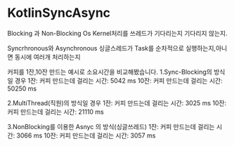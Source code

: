 # KotlinSyncAsync
Blocking 과 Non-Blocking
Os Kernel처리를 쓰레드가 기다리는지 기다리지 않는지.

Syncrhronous와 Asynchronous
싱글스레드가 Task를 순차적으로 실행하는지,아니면 동시에 여러개 처리하는지

커피를 1잔,10잔 만드는 예시로 소요시간을 비교해봤습니다.
1.Sync-Blocking의 방식일 경우
1잔: 커피 만드는데 걸리는 시간: 5042 ms
10잔: 커피 만드는데 걸리는 시간: 50250 ms

2.MultiThread(직원)의 방식일 경우
1잔: 커피 만드는데 걸리는 시간: 3025 ms
10잔: 커피 만드는데 걸리는 시간: 21110 ms

3.NonBlocking를 이용한 Asnyc 의 방식(싱글쓰레드)
1잔: 커피 만드는데 걸리는 시간: 3066 ms
10잔: 커피 만드는데 걸리는 시간: 3057 ms

